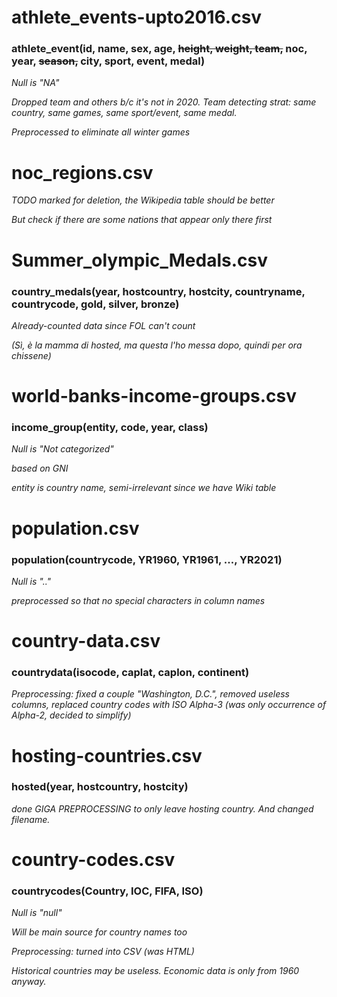 # athlete_events-upto2016.csv

### athlete_event(id, name, sex, age, ~~height, weight, team,~~ noc, year, ~~season,~~ city, sport, event, medal)

*Null is "NA"*

*Dropped team and others b/c it's not in 2020. Team detecting strat: same country, same games, same sport/event, same medal.*

*Preprocessed to eliminate all winter games*


# noc_regions.csv

*TODO marked for deletion, the Wikipedia table should be better*

*But check if there are some nations that appear only there first*


# Summer_olympic_Medals.csv

### country_medals(year, hostcountry, hostcity, countryname, countrycode, gold, silver, bronze)

*Already-counted data since FOL can't count*

*(Sì, è la mamma di hosted, ma questa l'ho messa dopo, quindi per ora chissene)*


# world-banks-income-groups.csv

### income_group(entity, code, year, class)

*Null is "Not categorized"*

*based on GNI*

*entity is country name, semi-irrelevant since we have Wiki table*


# population.csv

### population(countrycode, YR1960, YR1961, ..., YR2021)

*Null is ".."*

*preprocessed so that no special characters in column names*


# country-data.csv

### countrydata(isocode, caplat, caplon, continent)

*Preprocessing: fixed a couple "Washington, D.C.", removed useless columns, replaced country codes with ISO Alpha-3 (was only occurrence of Alpha-2, decided to simplify)*


# hosting-countries.csv

### hosted(year, hostcountry, hostcity)

*done GIGA PREPROCESSING to only leave hosting country. And changed filename.*


# country-codes.csv

### countrycodes(Country, IOC, FIFA, ISO)

*Null is "null"*

*Will be main source for country names too*

*Preprocessing: turned into CSV (was HTML)*

*Historical countries may be useless. Economic data is only from 1960 anyway.*




<!--
# mathematical stuff

I can define this, right? Do I do it here? Or in the mapping?

### plus(a,b,s)
Equivalent to the natural number domain expression, a + b == s

### EquivalentNames(n1, n2)
Set of all and only the string pairs that contain exactly the same words, regardless of order and capitalization.

Examples:
* ("PETRI Francesco", "Francesco Petri") &in; EquivalentNames 
* ("Francesco Petri", "SANADA Akihiko") &notin; EquivalentNames

-->
